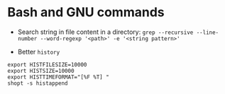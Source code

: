 # Bash and GNU commands

- Search string in file content in a directory: `grep --recursive --line-number --word-regexp '<path>' -e '<string pattern>'`

- Better `history`

```
export HISTFILESIZE=10000
export HISTSIZE=10000
export HISTTIMEFORMAT="[%F %T] "
shopt -s histappend
```
